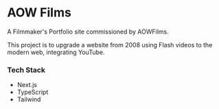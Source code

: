 # AOW Films

A Filmmaker's Portfolio site commissioned by AOWFilms.

This project is to upgrade a website from 2008 using Flash videos to the modern web, integrating YouTube.

### Tech Stack
- Next.js
- TypeScript
- Tailwind